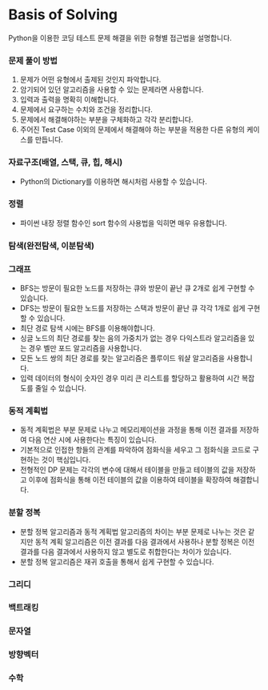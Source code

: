 # Basis of Solving
Python을 이용한 코딩 테스트 문제 해결을 위한 유형별 접근법을 설명합니다.

### 문제 풀이 방법
1. 문제가 어떤 유형에서 출제된 것인지 파악합니다.
2. 암기되어 있던 알고리즘을 사용할 수 있는 문제라면 사용합니다.
3. 입력과 출력을 명확히 이해합니다.
4. 문제에서 요구하는 수치와 조건을 정리합니다.
5. 문제에서 해결해야하는 부분을 구체화하고 각각 분리합니다.
6. 주어진 Test Case 이외의 문제에서 해결해야 하는 부분을 적용한 다른 유형의 케이스를 만듭니다.

### 자료구조(배열, 스택, 큐, 힙, 해시)
- Python의 Dictionary를 이용하면 해시처럼 사용할 수 있습니다.


### 정렬
- 파이썬 내장 정렬 함수인 sort 함수의 사용법을 익히면 매우 유용합니다.

### 탐색(완전탐색, 이분탐색)


### 그래프
- BFS는 방문이 필요한 노드를 저장하는 큐와 방문이 끝난 큐 2개로 쉽게 구현할 수 있습니다.
- DFS는 방문이 필요한 노드를 저장하는 스택과 방문이 끝난 큐 각각 1개로 쉽게 구현할 수 있습니다.
- 최단 경로 탐색 시에는 BFS를 이용해야합니다.
- 싱글 노드의 최단 경로를 찾는 음의 가중치가 없는 경우 다익스트라 알고리즘을 있는 경우 벨만 포드 알고리즘을 사용합니다.
- 모든 노드 쌍의 최단 경로를 찾는 알고리즘은 플루이드 워샬 알고리즘을 사용합니다.
- 입력 데이터의 형식이 숫자인 경우 미리 큰 리스트를 할당하고 활용하여 시간 복잡도를 줄일 수 있습니다.

### 동적 계획법
- 동적 계획법은 부분 문제로 나누고 메모리제이션을 과정을 통해 이전 결과를 저장하여 다음 연산 시에 사용한다는 특징이 있습니다.
- 기본적으로 인접한 항들의 관계를 파악하여 점화식을 세우고 그 점화식을 코드로 구현하는 것이 핵심입니다.
- 전형적인 DP 문제는 각각의 변수에 대해서 테이블을 만들고 테이블의 값을 저장하고 이후에 점화식을 통해 이전 테이블의 값을 이용하여 테이블을 확장하여 해결합니다.

### 분할 정복
- 분할 정복 알고리즘과 동적 계획법 알고리즘의 차이는 부분 문제로 나누는 것은 같지만 동적 계획 알고리즘은 이전 결과를 다음 결과에서 사용하나 분할 정복은 이전 결과를 다음 결과에서 사용하지 않고 별도로 취합한다는 차이가 있습니다.
- 분할 정복 알고리즘은 재귀 호출을 통해서 쉽게 구현할 수 있습니다.

### 그리디

### 백트래킹

### 문자열

### 방향벡터

### 수학
